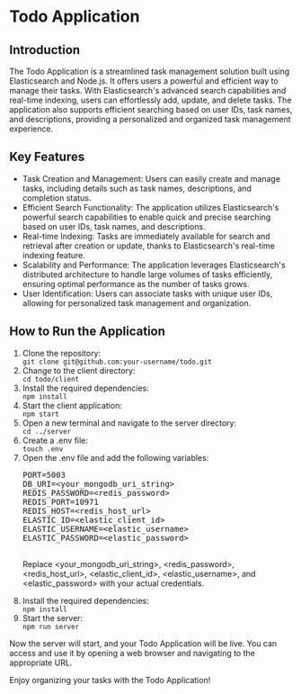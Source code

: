  <h1>Todo Application</h1>
  <h2>Introduction</h2>
  <p>The Todo Application is a streamlined task management solution built using Elasticsearch and Node.js. It offers users a powerful and efficient way to manage their tasks. With Elasticsearch's advanced search capabilities and real-time indexing, users can effortlessly add, update, and delete tasks. The application also supports efficient searching based on user IDs, task names, and descriptions, providing a personalized and organized task management experience.</p>
  <h2>Key Features</h2>
  <ul>
    <li>Task Creation and Management: Users can easily create and manage tasks, including details such as task names, descriptions, and completion status.</li>
    <li>Efficient Search Functionality: The application utilizes Elasticsearch's powerful search capabilities to enable quick and precise searching based on user IDs, task names, and descriptions.</li>
    <li>Real-time Indexing: Tasks are immediately available for search and retrieval after creation or update, thanks to Elasticsearch's real-time indexing feature.</li>
    <li>Scalability and Performance: The application leverages Elasticsearch's distributed architecture to handle large volumes of tasks efficiently, ensuring optimal performance as the number of tasks grows.</li>
    <li>User Identification: Users can associate tasks with unique user IDs, allowing for personalized task management and organization.</li>
  </ul>
  <h2>How to Run the Application</h2>
  <ol>
    <li>Clone the repository:</li>
    <code>git clone git@github.com:your-username/todo.git</code>
    <li>Change to the client directory:</li>
    <code>cd todo/client</code>
    <li>Install the required dependencies:</li>
    <code>npm install</code>
    <li>Start the client application:</li>
    <code>npm start</code>
    <li>Open a new terminal and navigate to the server directory:</li>
    <code>cd ../server</code>
    <li>Create a .env file:</li>
    <code>touch .env</code>
    <li>Open the .env file and add the following variables:</li>
    <pre>
PORT=5003
DB_URI=&lt;your_mongodb_uri_string&gt;
REDIS_PASSWORD=&lt;redis_password&gt;
REDIS_PORT=10971
REDIS_HOST=&lt;redis_host_url&gt;
ELASTIC_ID=&lt;elastic_client_id&gt;
ELASTIC_USERNAME=&lt;elastic_username&gt;
ELASTIC_PASSWORD=&lt;elastic_password&gt;
    </pre>
    <p>Replace &lt;your_mongodb_uri_string&gt;, &lt;redis_password&gt;, &lt;redis_host_url&gt;, &lt;elastic_client_id&gt;, &lt;elastic_username&gt;, and &lt;elastic_password&gt; with your actual credentials.</p>
    <li>Install the required dependencies:</li>
    <code>npm install</code>
    <li>Start the server:</li>
    <code>npm run server</code>
  </ol>
  <p>Now the server will start, and your Todo Application will be live. You can access and use it by opening a web browser and navigating to the appropriate URL.</p>
  <p>Enjoy organizing your tasks with the Todo Application!</p>